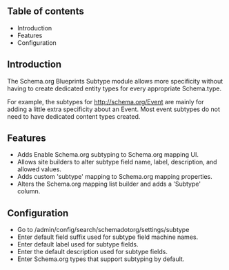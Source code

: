 Table of contents
-----------------

* Introduction
* Features
* Configuration


Introduction
------------

The Schema.org Blueprints Subtype module allows more specificity without 
having to create dedicated entity types for every appropriate Schema.type.

For example, the subtypes for <http://schema.org/Event> are mainly for adding a 
little extra specificity about an Event. Most event subtypes do not need to 
have dedicated content types created.


Features
--------

- Adds Enable Schema.org subtyping to Schema.org mapping UI.
- Allows site builders to alter subtype field name, label, description, and 
  allowed values.
- Adds custom 'subtype' mapping to Schema.org mapping properties.
- Alters the Schema.org mapping list builder and adds a 'Subtype' column.


Configuration
-------------

- Go to /admin/config/search/schemadotorg/settings/subtype
- Enter default field suffix used for subtype field machine names.
- Enter default label used for subtype fields.
- Enter the default description used for subtype fields.
- Enter Schema.org types that support subtyping by default.
